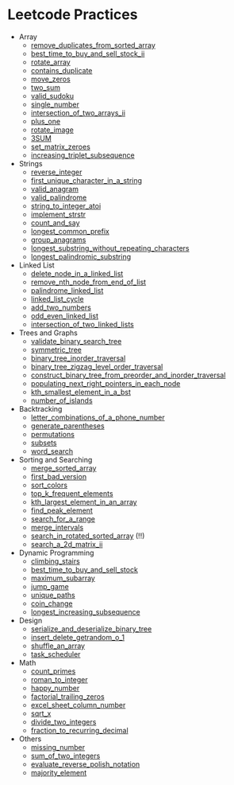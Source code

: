 # Leetcode Practices

- Array 
    - [remove_duplicates_from_sorted_array](./remove_duplicates_from_sorted_array/)
    - [best_time_to_buy_and_sell_stock_ii](./best_time_to_buy_and_sell_stock_ii/)
    - [rotate_array](./rotate_array/)
    - [contains_duplicate](./contains_duplicate/)
    - [move_zeros](./move_zeros/)
    - [two_sum](./two_sum/)
    - [valid_sudoku](./valid_sudoku/)
    - [single_number](./single_number/)
    - [intersection_of_two_arrays_ii](./intersection_of_two_arrays_ii/)
    - [plus_one](./plus_one/)
    - [rotate_image](./rotate_image/)
    - [3SUM](./three_sum/)
    - [set_matrix_zeroes](./set_matrix_zeroes/)
    - [increasing_triplet_subsequence](./increasing_triplet_subsequence/)
- Strings
    - [reverse_integer](./reverse_integer/)
    - [first_unique_character_in_a_string](./first_unique_character_in_a_string/)
    - [valid_anagram](./valid_anagram/)
    - [valid_palindrome](./valid_palindrome/)
    - [string_to_integer_atoi](./string_to_integer_atoi/)
    - [implement_strstr](./implement_strstr/)
    - [count_and_say](./count_and_say/)
    - [longest_common_prefix](./longest_common_prefix/)
    - [group_anagrams](./group_anagrams/)
    - [longest_substring_without_repeating_characters](./longest_substring_without_repeating_characters/)
    - [longest_palindromic_substring](./longest_palindromic_substring/)
- Linked List
    - [delete_node_in_a_linked_list](./delete_node_in_a_linked_list/)
    - [remove_nth_node_from_end_of_list](./remove_nth_node_from_end_of_list/)
    - [palindrome_linked_list](./palindrome_linked_list/)
    - [linked_list_cycle](./linked_list_cycle/)
    - [add_two_numbers](./add_two_numbers/)
    - [odd_even_linked_list](./odd_even_linked_list/)
    - [intersection_of_two_linked_lists](./intersection_of_two_linked_lists/)
- Trees and Graphs
    - [validate_binary_search_tree](./validate_binary_search_tree/)
    - [symmetric_tree](./symmetric_tree/)
    - [binary_tree_inorder_traversal](./binary_tree_inorder_traversal/)
    - [binary_tree_zigzag_level_order_traversal](./binary_tree_zigzag_level_order_traversal/)
    - [construct_binary_tree_from_preorder_and_inorder_traversal](./construct_binary_tree_from_preorder_and_inorder_traversal/)
    - [populating_next_right_pointers_in_each_node](./populating_next_right_pointers_in_each_node/)
    - [kth_smallest_element_in_a_bst](./kth_smallest_element_in_a_bst/)
    - [number_of_islands](./number_of_islands/)
- Backtracking
    - [letter_combinations_of_a_phone_number](./letter_combinations_of_a_phone_number/)
    - [generate_parentheses](./generate_parentheses/)
    - [permutations](./permutations/)
    - [subsets](./subsets/)
    - [word_search](./word_search/)
- Sorting and Searching
    - [merge_sorted_array](./merge_sorted_array/)
    - [first_bad_version](./first_bad_version/)
    - [sort_colors](./sort_colors/)
    - [top_k_frequent_elements](./top_k_frequent_elements/)
    - [kth_largest_element_in_an_array](./kth_largest_element_in_an_array/)
    - [find_peak_element](./find_peak_element/)
    - [search_for_a_range](./search_for_a_range/)
    - [merge_intervals](./merge_intervals/)
    - [search_in_rotated_sorted_array](./search_in_rotated_sorted_array/) (!!)
    - [search_a_2d_matrix_ii](./search_a_2d_matrix_ii/)
- Dynamic Programming
    - [climbing_stairs](./climbing_stairs/)
    - [best_time_to_buy_and_sell_stock](./best_time_to_buy_and_sell_stock/)
    - [maximum_subarray](./maximum_subarray/)
    - [jump_game](./jump_game/)
    - [unique_paths](./unique_paths/)
    - [coin_change](./coin_change/)
    - [longest_increasing_subsequence](./longest_increasing_subsequence/)
- Design
    - [serialize_and_deserialize_binary_tree](./serialize_and_deserialize_binary_tree/)
    - [insert_delete_getrandom_o_1](./insert_delete_getrandom_o_1/)
    - [shuffle_an_array](./shuffle_an_array/)
    - [task_scheduler](./task_scheduler/) 
- Math
    - [count_primes](./count_primes/)
    - [roman_to_integer](./roman_to_integer/)
    - [happy_number](./happy_number/)
    - [factorial_trailing_zeros](./factorial_trailing_zeros/)
    - [excel_sheet_column_number](./excel_sheet_column_number/)
    - [sqrt_x](./sqrt_x/)
    - [divide_two_integers](./divide_two_integers/)
    - [fraction_to_recurring_decimal](./fraction_to_recurring_decimal/)
- Others
    - [missing_number](./missing_number/)
    - [sum_of_two_integers](./sum_of_two_integers/)
    - [evaluate_reverse_polish_notation](./evaluate_reverse_polish_notation/)
    - [majority_element](./majority_element/)
